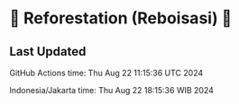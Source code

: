 
# 🌳 Reforestation (Reboisasi) 🌲

## Last Updated

GitHub Actions time: Thu Aug 22 11:15:36 UTC 2024

Indonesia/Jakarta time: Thu Aug 22 18:15:36 WIB 2024
